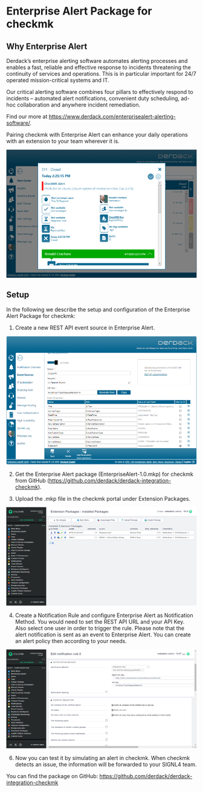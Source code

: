 # Enterprise Alert Package for checkmk

## Why Enterprise Alert

Derdack’s enterprise alerting software automates alerting processes and enables a fast, reliable and effective response to incidents threatening the continuity of services and operations. This is in particular important for 24/7 operated mission-critical systems and IT.

Our critical alerting software combines four pillars to effectively respond to incidents – automated alert notifications, convenient duty scheduling, ad-hoc collaboration and anywhere incident remediation.

Find our more at https://www.derdack.com/enterprisealert-alerting-software/.

Pairing checkmk with Enterprise Alert can enhance your daily operations with an extension to your team wherever it is.

![Alert](ea_alert.png)

## Setup

In the following we describe the setup and configuration of the Enterprise Alert Package for checkmk:

1. Create a new REST API event source in Enterprise Alert.

![REST API](ea_rest.png)

2. Get the Enterprise Alert package (EnterpriseAlert-1.0.mkp) for checkmk from GitHub (https://github.com/derdack/derdack-integration-checkmk).

3. Upload the .mkp file in the checkmk portal under Extension Packages.

![Extension Packages](checkmk_package.png)

4. Create a Notification Rule and configure Enterprise Alert as Notification Method. You would need to set the REST API URL and your API Key. Also select one user in order to trigger the rule. Please note that the alert notification is sent as an event to Enterprise Alert. You can create an alert policy then according to your needs.

![Notifications](checkmk_notifications.png)

6. Now you can test it by simulating an alert in checkmk. When checkmk detects an issue, the information will be forwarded to your SIGNL4 team.

You can find the package on GitHub:
https://github.com/derdack/derdack-integration-checkmk
